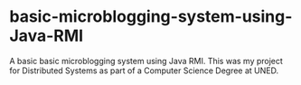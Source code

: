 # basic-microblogging-system-using-Java-RMI
A basic basic microblogging system using Java RMI. This was my project for Distributed Systems as part of a Computer Science Degree at UNED.
